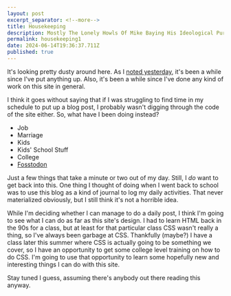 ```yaml
---
layout: post
excerpt_separator: <!--more-->
title: Housekeeping 
description: Mostly The Lonely Howls Of Mike Baying His Ideological Purity At The Moon
permalink: housekeeping1 
date: 2024-06-14T19:36:37.711Z
published: true
---
```


It's looking pretty dusty around here. As I [noted yesterday](https://mikestone.me/random-blog-post1), it's been a while since I've put anything up. Also, it's been a while since I've done any kind of work on this site in general.  

<!--more-->

I think it goes without saying that if I was struggling to find time in my schedule to put up a blog post, I probably wasn't digging through the code of the site either. So, what have I been doing instead?

* Job
* Marriage
* Kids
* Kids' School Stuff
* College
* [Fosstodon](https://fosstodon.org)

Just a few things that take a minute or two out of my day. Still, I _do_ want to get back into this. One thing I thought of doing when I went back to school was to use this blog as a kind of journal to log my daily activities. That never materialized obviously, but I still think it's not a horrible idea. 

While I'm deciding whether I can manage to do a daily post, I think I'm going to see what I can do as far as this site's design. I had to learn HTML back in the 90s for a class, but at least for that particular class CSS wasn't really a thing, so I've always been garbage at CSS. Thankfully (maybe?) I have a class later this summer where CSS is actually going to be something we cover, so I have an opportunity to get some college level training on how to do CSS. I'm going to use that opportunity to learn some hopefully new and interesting things I can do with this site. 

Stay tuned I guess, assuming there's anybody out there reading this anyway.

